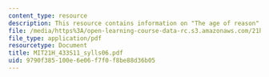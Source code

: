 ```yaml
---
content_type: resource
description: This resource contains information on "The age of reason".
file: /media/https%3A/open-learning-course-data-rc.s3.amazonaws.com/21h-433-the-age-of-reason-europe-from-the-17th-to-the-early-19th-centuries-spring-2011/9790f385100e6e06f7f0f8be88d36b05_MIT21H_433S11_sylls06.pdf
file_type: application/pdf
resourcetype: Document
title: MIT21H_433S11_sylls06.pdf
uid: 9790f385-100e-6e06-f7f0-f8be88d36b05
---
```

